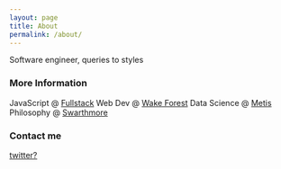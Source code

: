 ```yaml
---
layout: page
title: About
permalink: /about/
---
```


Software engineer, queries to styles

### More Information

JavaScript @ [Fullstack](https://www.fullstackacademy.com/)
Web Dev @ [Wake Forest](https://build.zsr.wfu.edu/)
Data Science @ [Metis](https://www.thisismetis.com/)
Philosophy @ [Swarthmore](https://www.swarthmore.edu/philosophy)

### Contact me

[twitter?](https://twitter.com/bellentuck)
